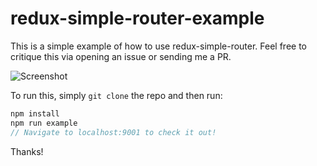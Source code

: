 # redux-simple-router-example
This is a simple example of how to use redux-simple-router.
Feel free to critique this via opening an issue or sending me a PR.

![Screenshot](https://i.imgur.com/I4FWtez.png)

To run this, simply `git clone` the repo and then run:

```javascript
npm install
npm run example
// Navigate to localhost:9001 to check it out!
```

Thanks!
